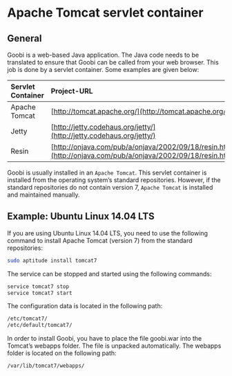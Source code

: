 # Apache Tomcat servlet container

## General

Goobi is a web-based Java application. The Java code needs to be translated to ensure that Goobi can be called from your web browser. This job is done by a servlet container. Some examples are given below:

| Servlet Container | Project-URL |
| :--- | :--- |
| Apache Tomcat | [http://tomcat.apache.org/](http://tomcat.apache.org/) |
| Jetty | [http://jetty.codehaus.org/jetty/](http://jetty.codehaus.org/jetty/) |
| Resin | [http://onjava.com/pub/a/onjava/2002/09/18/resin.htm](http://onjava.com/pub/a/onjava/2002/09/18/resin.html) |

Goobi is usually installed in an `Apache Tomcat`. This servlet container is installed from the operating system’s standard repositories. However, if the standard repositories do not contain version 7, `Apache Tomcat` is installed and maintained manually.

## Example: Ubuntu Linux 14.04 LTS

If you are using Ubuntu Linux 14.04 LTS, you need to use the following command to install Apache Tomcat (version 7) from the standard repositories:

```bash
sudo aptitude install tomcat7
```

The service can be stopped and started using the following commands:

```bash
service tomcat7 stop
service tomcat7 start
```

The configuration data is located in the following path:

```bash
/etc/tomcat7/
/etc/default/tomcat7/
```

In order to install Goobi, you have to place the file goobi.war into the Tomcat’s webapps folder. The file is unpacked automatically. The webapps folder is located on the following path:

```bash
/var/lib/tomcat7/webapps/
```